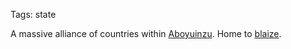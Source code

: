 Tags: state

A massive alliance of countries within [Aboyuinzu](Aboyuinzu). Home to [blaize](Blaize).